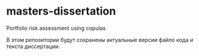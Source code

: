 # masters-dissertation
Portfolio risk assessment using copulas

В этом репозитории будут сохранены актуальные версии файло кода и текста диссертации.
